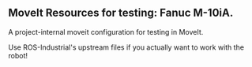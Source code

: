 ## MoveIt Resources for testing: Fanuc M-10iA.

A project-internal moveit configuration for testing in MoveIt.

Use ROS-Industrial's upstream files if you actually want to work with the robot!
